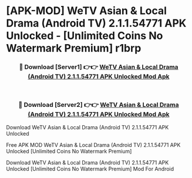 # [APK-MOD] WeTV  Asian & Local Drama (Android TV) 2.1.1.54771 APK Unlocked - [Unlimited Coins No Watermark Premium] r1brp



<div align="center">
<h3>🔴 Download [Server1] 👉👉 <a href="https://momento.my/?title=WeTV__Asian_&_Local_Drama_(Android_TV)_2.1.1.54771_APK_Unlocked">WeTV  Asian & Local Drama (Android TV) 2.1.1.54771 APK Unlocked Mod Apk</a></h3><br>

<h3>🔴 Download [Server2] 👉👉 <a href="https://momento.my/?title=WeTV__Asian_&_Local_Drama_(Android_TV)_2.1.1.54771_APK_Unlocked">WeTV  Asian & Local Drama (Android TV) 2.1.1.54771 APK Unlocked Mod Apk</a></h3>
</div>



Download WeTV  Asian & Local Drama (Android TV) 2.1.1.54771 APK Unlocked 

Free APK MOD WeTV  Asian & Local Drama (Android TV) 2.1.1.54771 APK Unlocked [Unlimited Coins No Watermark Premium]

Download WeTV  Asian & Local Drama (Android TV) 2.1.1.54771 APK Unlocked [Unlimited Coins No Watermark Premium] Mod For Android
